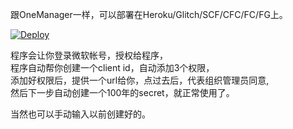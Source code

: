 跟OneManager一样，可以部署在Heroku/Glitch/SCF/CFC/FC/FG上。

[![Deploy](https://www.herokucdn.com/deploy/button.svg)](https://heroku.com/deploy?template=https://github.com/qkqpttgf/OfficeAdmin)

程序会让你登录微软帐号，授权给程序，  
程序自动帮你创建一个client id，自动添加3个权限，  
添加好权限后，提供一个url给你，点过去后，代表组织管理员同意,  
然后下一步自动创建一个100年的secret，就正常使用了。  

当然也可以手动输入以前创建好的。

